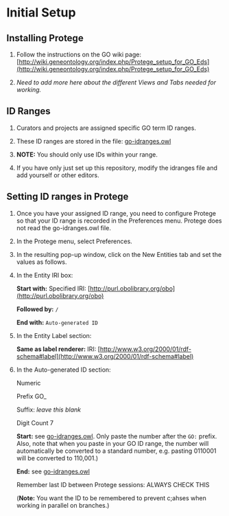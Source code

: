 # Initial Setup

## Installing Protege

1. Follow the instructions on the GO wiki page: [http://wiki.geneontology.org/index.php/Protege_setup_for_GO_Eds](http://wiki.geneontology.org/index.php/Protege_setup_for_GO_Eds)

2. _Need to add more here about the different Views and Tabs needed for working._


## ID Ranges

1. Curators and projects are assigned specific GO term ID ranges.

2. These ID ranges are stored in the file: [go-idranges.owl](https://github.com/geneontology/go-ontology/blob/master/src/ontology/go-idranges.owl)

3. __NOTE:__ You should only use IDs within your range.

4. If you have only just set up this repository, modify the idranges file and add yourself or other editors. 


## Setting ID ranges in Protege

1. Once you have your assigned ID range, you need to configure Protege so that your ID range is recorded in the Preferences menu.  Protege does not read the go-idranges.owl file.

2. In the Protege menu, select Preferences.

3. In the resulting pop-up window, click on the New Entities tab and set the values as follows.

4. In the Entity IRI box:
    
    __Start with:__ Specified IRI: [http://purl.obolibrary.org/obo](http://purl.obolibrary.org/obo)

    __Followed by:__ ```/```

    __End with:__ ```Auto-generated ID```

5. In the Entity Label section:

    __Same as label renderer:__ IRI: [http://www.w3.org/2000/01/rdf-schema#label](http://www.w3.org/2000/01/rdf-schema#label)

6.  In the Auto-generated ID section:

    Numeric

    Prefix GO_

    Suffix: _leave this blank_

    Digit Count 7

    __Start:__ see [go-idranges.owl](https://github.com/geneontology/go-ontology/blob/master/src/ontology/go-idranges.owl). Only paste the number after the ```GO:``` prefix.  Also, note that when you paste in your GO ID range, the number will automatically be converted to a standard number, e.g. pasting 0110001 will be converted to 110,001.)

    __End:__ see [go-idranges.owl](https://github.com/geneontology/go-ontology/blob/master/src/ontology/go-idranges.owl)

    Remember last ID between Protege sessions: ALWAYS CHECK THIS

    (__Note:__ You want the ID to be remembered to prevent c;ahses when working in parallel on branches.)
